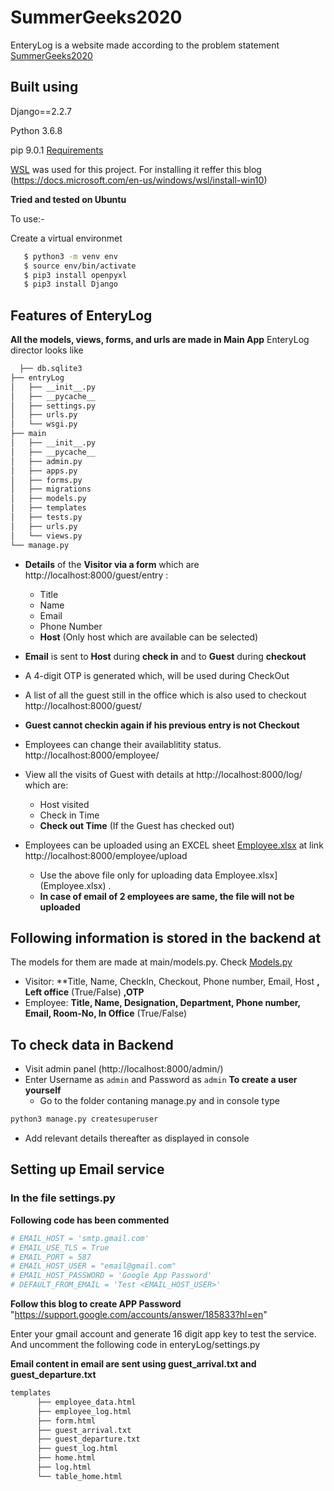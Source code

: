 # SummerGeeks2020

EnteryLog is a website made according to the problem statement [SummerGeeks2020](https://summergeeks.in/static/assignments/summergeeks%202020%20-%20SDE%20Assignment.pdf)

## Built using
Django==2.2.7

Python 3.6.8

pip 9.0.1
 [Requirements](requirements.txt)
 
[WSL](https://wiki.ubuntu.com/WSL) was used for this project.
For installing it reffer this blog (https://docs.microsoft.com/en-us/windows/wsl/install-win10)

**Tried and tested on Ubuntu** 

To use:-

Create a virtual environmet 
```bash
   $ python3 -m venv env
   $ source env/bin/activate
   $ pip3 install openpyxl
   $ pip3 install Django
  ``` 

## Features of EnteryLog

**All the models, views, forms, and urls are made in Main App**
EnteryLog director looks like 

```bash
  ├── db.sqlite3
├── entryLog
│   ├── __init__.py
│   ├── __pycache__
│   ├── settings.py
│   ├── urls.py
│   └── wsgi.py
├── main
│   ├── __init__.py
│   ├── __pycache__
│   ├── admin.py
│   ├── apps.py
│   ├── forms.py
│   ├── migrations
│   ├── models.py
│   ├── templates
│   ├── tests.py
│   ├── urls.py
│   └── views.py
└── manage.py
```

* **Details** of the **Visitor via a form** which are http://localhost:8000/guest/entry :
  * Title
  * Name
  * Email
  * Phone Number
  * **Host** (Only host which are available can be selected)
  
* **Email** is sent to **Host** during **check in** and to **Guest** during **checkout**
* A 4-digit OTP is generated which, will be used during CheckOut
* A list of all the guest still in the office which is also used to checkout http://localhost:8000/guest/

* **Guest cannot checkin again if his previous entry is not Checkout**
* Employees can change their availablitity status. http://localhost:8000/employee/
* View all the visits of Guest with details at http://localhost:8000/log/ which are:
  * Host visited
  * Check in Time
  * **Check out Time** (If the Guest has checked out)
* Employees can be uploaded using an EXCEL sheet  [Employee.xlsx](Employee.xlsx) at link http://localhost:8000/employee/upload 
  * Use the above file only for uploading data Employee.xlsx](Employee.xlsx) .
  * **In case of email of 2 employees are same, the file will not be uploaded**

## Following information is stored in the backend at
  The models for them are made at main/models.py. Check [Models.py](entryLog/main/models.py) 
* Visitor:
  **Title, Name, CheckIn, Checkout, Phone number, Email,  Host **, Left office** (True/False) **,OTP** 
* Employee: 
  **Title, Name, Designation, Department, Phone number, Email, Room-No, In Office** (True/False)
  
## To check data in Backend 
* Visit admin panel (http://localhost:8000/admin/)
* Enter Username as ```admin``` and Password as ```admin```
**To create a user yourself**
  * Go to the folder contaning manage.py and in console type
 ```sh
 python3 manage.py createsuperuser
 ```
* Add relevant details thereafter as displayed in console

## Setting up Email service 
### In the file settings.py 
**Following code has been commented**
```python 
# EMAIL_HOST = 'smtp.gmail.com'
# EMAIL_USE_TLS = True
# EMAIL_PORT = 587
# EMAIL_HOST_USER = "email@gmail.com"
# EMAIL_HOST_PASSWORD = 'Google App Password'
# DEFAULT_FROM_EMAIL = 'Test <EMAIL_HOST_USER>'
   ```
**Follow this blog to create APP Password** "https://support.google.com/accounts/answer/185833?hl=en"

Enter your gmail account and generate 16 digit app key to test the service. 
And uncomment the following code in enteryLog/settings.py

**Email content in email are sent using guest_arrival.txt and guest_departure.txt**
```bash
templates
      ├── employee_data.html
      ├── employee_log.html
      ├── form.html
      ├── guest_arrival.txt
      ├── guest_departure.txt
      ├── guest_log.html
      ├── home.html
      ├── log.html
      └── table_home.html
   ```



